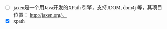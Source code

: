 <font face="Simsun" size=3>

- [ ] jaxen是一个用Java开发的XPath 引擎，支持JDOM, dom4j 等，其项目位置： http://jaxen.org/。
- [x] xpath 

</font>